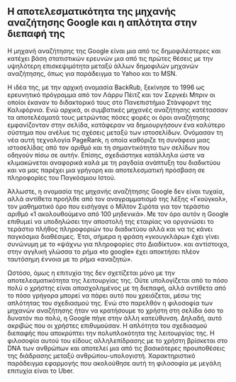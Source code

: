 ## Η αποτελεσματικότητα της μηχανής αναζήτησης Google και η απλότητα στην διεπαφή της

H μηχανή αναζήτησης της Google είναι μια από τις δημοφιλέστερες και κατέχει βάση στατιστικών ερευνών μια
από τις πρώτες θέσεις με την υψηλότερη επισκεψιμότητα μεταξύ άλλων δημοφιλών μηχανών αναζήτησης, όπως για 
παράδειγμα το Yahoo και το MSN. 

Η ιδέα της, με την αρχική ονομασία BackRub, ξεκίνησε το 1996 ως ερευνητικό πρόγραμμα από τον Λάρρυ Πέιτζ 
και τον Σεργκέι Μπριν οι οποίοι έκαναν το διδακτορικό τους στο Πανεπιστήμιο Στάνφορντ της Καλιφόρνια. Ενώ αρχικά,
οι συμβατικές μηχανές αναζήτησης κατέτασσαν τα αποτελέσματά τους μετρώντας πόσες φορές οι όροι αναζήτησης εμφανίζονταν 
στην σελίδα, κατάφεραν να δημιουργήσουν ένα καλύτερο σύστημα που ανέλυε τις σχέσεις μεταξύ των ιστοσελίδων. Ονόμασαν τη
νέα αυτή τεχνολογία PageRank, η οποία καθόριζε τη συνάφεια μιας ιστοσελίδας από τον αριθμό και τη σημαντικότητα των σελίδων
που οδηγούν πίσω σε αυτήν. Επίσης, σχεδιάστηκε κατάλληλα ώστε να κλιμακώνεται αναφορικά καλά με τη ραγδαία ανάπτυξη του 
διαδικτύου και να μας παρέχει μια γρήγορη και αποτελεσματική πρόσβαση σε πληροφορίες του Παγκόσμιου Ιστού. 

Άλλωστε, η ονομασία της μηχανής αναζήτησης Google δεν είναι τυχαία, αλλά αντίθετα προήλθε από τον αναγραμματισμό της λέξης «Γκούγκολ»,
τον μαθηματικό όρο που εισήγαγε ο Μίλτον Σιρότα για τον τεράστιο αριθμό «1 ακολουθούμενο από 100 μηδενικά». Με τον όρο αυτόν
η Google επιθυμεί να υποδηλώσει την αποστολή της εταιρίας να οργανώσει το τεράστιο πλήθος πληροφοριών του διαδικτύου αλλά και 
να τις κάνει παγκόσμια διαθέσιμες. Έτσι, σήμερα η φράση «γκουγκλάρω» έχει γίνει συνώνυμη με το «ψάχνω για πληροφορίες στο Διαδίκτυο». και αντίστοιχα, στην αγγλική γλώσσα το ρήμα «to google» έχει αποκτήσει πλέον ταυτόσημη έννοια με το ρήμα «αναζητώ».

Ωστόσο, όμως η επιτυχία της δεν σχετίζεται μόνο με την αποτελεσματικότητα της λειτουργίας της. Ούτε υπολογίζεται από το πόσο πολύ ο χρήστης είναι απασχολημένος με τη διεπαφή, αλλά αντίθετα από το πόσο γρήγορα μπορεί να πάρει αυτό που χρειάζεται, μέσω της απλότητας
του σχεδιασμού της. Ενώ στο παρελθόν η φιλοσοφία των μηχανών αναζήτησης ήταν να κρατήσουμε το χρήστη στη σελίδα όσο το δυνατόν πιο 
πολύ, η Google πήγε στην άλλη κατεύθυνση. Δηλαδή, αυτό ακριβώς που οι χρήστες επιθυμούσαν. Η απλότητα του σχεδιασμού διεπαφής που αποκρύπτει την  πολυπλοκότητα της λειτουργίας της. Η φιλοσοφία αυτού του είδους αλληλεπίδρασης με το χρήστη βρίσκεται στο DNA
των ανθρώπων και αποτελεί μια από τις βασικότερες προυποθέσεις της διάδρασης μεταξύ ανθρώπου-υπολογιστή. Χαρακτηριστικό παράδειγμα
εφαρμογής που ακολούθησε αυτή τη φιλοσοφία με μεγάλη επιτυχία είναι το Uber.
